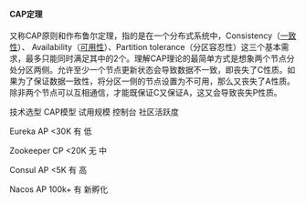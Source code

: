 #### CAP定理

又称CAP原则和作布鲁尔定理，指的是在一个分布式系统中，Consistency（[一致性](https://baike.baidu.com/item/%E4%B8%80%E8%87%B4%E6%80%A7/9840083)）、 Availability（[可用性](https://baike.baidu.com/item/%E5%8F%AF%E7%94%A8%E6%80%A7/109628)）、Partition tolerance（分区容忍性）这三个基本需求，最多只能同时满足其中的2个。理解CAP理论的最简单方式是想象两个节点分处分区两侧。允许至少一个节点更新状态会导致数据不一致，即丧失了C性质。如果为了保证数据一致性，将分区一侧的节点设置为不可用，那么又丧失了A性质。除非两个节点可以互相通信，才能既保证C又保证A，这又会导致丧失P性质。

技术选型            CAP模型			试用规模 			控制台			社区活跃度

Eureka			AP				<30K				有					低

Zookeeper		CP				<20K				无					中

Consul			AP				<5K					有					高

Nacos			AP				100k+				有					新孵化



